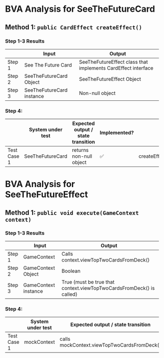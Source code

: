 # BVA Analysis for SeeTheFutureCard

## Method 1: `public CardEffect createEffect()`

### Step 1-3 Results

|        | Input                     | Output                                                        |
|--------|---------------------------|---------------------------------------------------------------|
| Step 1 | See The Future Card       | SeeTheFutureEffect class that implements CardEffect interface |
| Step 2 | SeeTheFutureCard Object   | SeeTheFutureEffect Object                                     |
| Step 3 | SeeTheFutureCard instance | Non-null object                                               |

### Step 4:

|             | System under test | Expected output / state transition | Implemented?       | Test name                                          |
|-------------|-------------------|------------------------------------|--------------------|----------------------------------------------------|
| Test Case 1 | SeeTheFutureCard  | returns non-null object            | :white_check_mark: | createEffect_seeTheFutureCard_returnsNonNullEffect |

# BVA Analysis for SeeTheFutureEffect
## Method 1: `public void execute(GameContext context)`

### Step 1-3 Results

|        | Input                | Output                                                               |
|--------|----------------------|----------------------------------------------------------------------|
| Step 1 | GameContext          | Calls context.viewTopTwoCardsFromDeck()                              |
| Step 2 | GameContext Object   | Boolean                                                              |
| Step 3 | GameContext instance | True (must be true that context.viewTopTwoCardsFromDeck() is called) |

### Step 4:

|             | System under test | Expected output / state transition          | Implemented?       | Test name                                               |
|-------------|-------------------|---------------------------------------------|--------------------|---------------------------------------------------------|
| Test Case 1 | mockContext       | calls mockContext.viewTopTwoCardsFromDeck() | :white_check_mark: | execute_seeTheFutureEffect_callsViewTopTwoCardsFromDeck |
